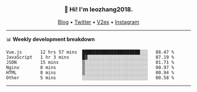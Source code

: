 <h3 align="center">👋 Hi! I'm leozhang2018.</h3>
<p align="center">
  <a href="https://leozhang2018.me">Blog</a> •
  <a href="https://twitter.com/leozhang2018">Twitter</a> •
  <a href="https://www.v2ex.com/member/leozhang">V2ex</a> •
  <a href="https://www.instagram.com/leozhanghere">Instagram</a>
</p>

-------

📊 **Weekly development breakdown**
<!--START_SECTION:waka-->

```text
Vue.js       12 hrs 57 mins  ██████████████████████░░░   88.47 %
JavaScript   1 hr 3 mins     █▓░░░░░░░░░░░░░░░░░░░░░░░   07.19 %
JSON         15 mins         ▒░░░░░░░░░░░░░░░░░░░░░░░░   01.71 %
Nginx        8 mins          ▒░░░░░░░░░░░░░░░░░░░░░░░░   00.97 %
HTML         8 mins          ▒░░░░░░░░░░░░░░░░░░░░░░░░   00.94 %
Other        5 mins          ░░░░░░░░░░░░░░░░░░░░░░░░░   00.58 %
```

<!--END_SECTION:waka-->
-------
